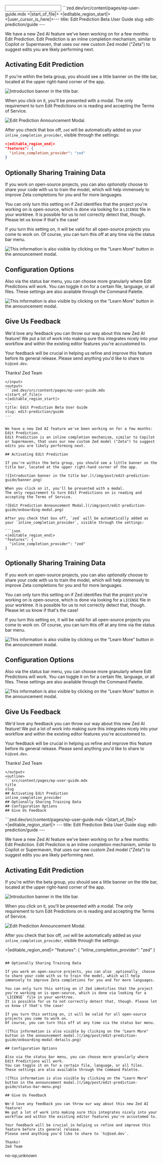 <events>

</events>
<input>
```zed.dev/src/content/pages/ep-user-guide.mdx
<|start_of_file|>
<|editable_region_start|>
<|user_cursor_is_here|>---
title: Edit Prediction Beta User Guide
slug: edit-prediction/guide
---


We have a new Zed AI feature we've been working on for a few months: Edit Prediction.
Edit Prediction is an inline completion mechanism, similar to Copilot or Supermaven, that uses our new custom Zed model ("Zeta") to suggest edits you are likely performing next.

## Activating Edit Prediction

If you're within the beta group, you should see a little banner on the title bar, located at the upper right-hand corner of the app.

![Introduction banner in the title bar.](/img/post/edit-prediction-guide/banner.png)

When you click on it, you'll be presented with a modal.
The only requirement to turn Edit Predictions on is reading and accepting the Terms of Service.

![Edit Prediction Announcement Modal.](/img/post/edit-prediction-guide/onboarding-modal.png)

After you check that box off, `zed` will be automatically added as your `inline_completion_provider`, visible through the settings:

```json
<|editable_region_end|>
"features": {
  "inline_completion_provider": "zed"
}
```

## Optionally Sharing Training Data

If you work on open-source projects, you can also _optionally_ choose to share your code with us to train the model, which will help immensely to improve Zeta completions for you and for more languages.

You can only turn this setting on if Zed identifies that the project you're working on is open-source, which is done via looking for a `LICENSE` file in your worktree.
It is possible for us to not correctly detect that, though. Please let us know if that's the case!

If you turn this setting on, it will be valid for all open-source projects you come to work on.
Of course, you can turn this off at any time via the status bar menu.

![This information is also visible by clicking on the "Learn More" button in the announcement modal.](/img/post/edit-prediction-guide/onboarding-modal-details.png)

## Configuration Options

Also via the status bar menu, you can choose more granularly where Edit Predictions will work.
You can toggle it on for a certain file, language, or all files.
These settings are also available through the Command Palette.

![This information is also visible by clicking on the "Learn More" button in the announcement modal.](/img/post/edit-prediction-guide/status-bar-menu.png)

## Give Us Feedback

We'd love any feedback you can throw our way about this new Zed AI feature!
We put a lot of work into making sure this integrates nicely into your workflow and within the existing editor features you're accustomed to.

Your feedback will be crucial in helping us refine and improve this feature before its general release.
Please send anything you'd like to share to `hi@zed.dev`.

Thanks!
Zed Team

```
</input>
<output>
```zed.dev/src/content/pages/ep-user-guide.mdx
<|start_of_file|>
<|editable_region_start|>
---
title: Edit Prediction Beta User Guide
slug: edit-prediction/guide
---


We have a new Zed AI feature we've been working on for a few months: Edit Prediction.
Edit Prediction is an inline completion mechanism, similar to Copilot or Supermaven, that uses our new custom Zed model ("Zeta") to suggest edits you are likely performing next.

## Activating Edit Prediction

If you're within the beta group, you should see a little banner on the title bar, located at the upper right-hand corner of the app.

![Introduction banner in the title bar.](/img/post/edit-prediction-guide/banner.png)

When you click on it, you'll be presented with a modal.
The only requirement to turn Edit Predictions on is reading and accepting the Terms of Service.

![Edit Prediction Announcement Modal.](/img/post/edit-prediction-guide/onboarding-modal.png)

After you check that box off, `zed` will be automatically added as your `inline_completion_provider`, visible through the settings:

```json
<|editable_region_end|>
"features": {
  "inline_completion_provider": "zed"
}
```

## Optionally Sharing Training Data

If you work on open-source projects, you can also _optionally_ choose to share your code with us to train the model, which will help immensely to improve Zeta completions for you and for more languages.

You can only turn this setting on if Zed identifies that the project you're working on is open-source, which is done via looking for a `LICENSE` file in your worktree.
It is possible for us to not correctly detect that, though. Please let us know if that's the case!

If you turn this setting on, it will be valid for all open-source projects you come to work on.
Of course, you can turn this off at any time via the status bar menu.

![This information is also visible by clicking on the "Learn More" button in the announcement modal.](/img/post/edit-prediction-guide/onboarding-modal-details.png)

## Configuration Options

Also via the status bar menu, you can choose more granularly where Edit Predictions will work.
You can toggle it on for a certain file, language, or all files.
These settings are also available through the Command Palette.

![This information is also visible by clicking on the "Learn More" button in the announcement modal.](/img/post/edit-prediction-guide/status-bar-menu.png)

## Give Us Feedback

We'd love any feedback you can throw our way about this new Zed AI feature!
We put a lot of work into making sure this integrates nicely into your workflow and within the existing editor features you're accustomed to.

Your feedback will be crucial in helping us refine and improve this feature before its general release.
Please send anything you'd like to share to `hi@zed.dev`.

Thanks!
Zed Team

```
</output>
<outline>
```src/content/pages/ep-user-guide.mdx
title
slug
## Activating Edit Prediction
inline_completion_provider
## Optionally Sharing Training Data
## Configuration Options
## Give Us Feedback
```

</outline>
<rejected>
```zed.dev/src/content/pages/ep-user-guide.mdx
<|start_of_file|>
<|editable_region_start|>
---
title: Edit Prediction Beta User Guide
slug: edit-prediction/guide
---


We have a new Zed AI feature we've been working on for a few months: Edit Prediction.
Edit Prediction is an inline completion mechanism, similar to Copilot or Supermaven, that uses our new custom Zed model ("Zeta") to suggest edits you are likely performing next.

## Activating Edit Prediction

If you're within the beta group, you should see a little banner on the title bar, located at the upper right-hand corner of the app.

![Introduction banner in the title bar.](/img/post/edit-prediction-guide/banner.png)

When you click on it, you'll be presented with a modal.
The only requirement to turn Edit Predictions on is reading and accepting the Terms of Service.

![Edit Prediction Announcement Modal.](/img/post/edit-prediction-guide/onboarding-modal.png)

After you check that box off, `zed` will be automatically added as your `inline_completion_provider`, visible through the settings:

<|editable_region_end|>
"features": {
  "inline_completion_provider": "zed"
}
```

## Optionally Sharing Training Data

If you work on open-source projects, you can also _optionally_ choose to share your code with us to train the model, which will help immensely to improve Zeta completions for you and for more languages.

You can only turn this setting on if Zed identifies that the project you're working on is open-source, which is done via looking for a `LICENSE` file in your worktree.
It is possible for us to not correctly detect that, though. Please let us know if that's the case!

If you turn this setting on, it will be valid for all open-source projects you come to work on.
Of course, you can turn this off at any time via the status bar menu.

![This information is also visible by clicking on the "Learn More" button in the announcement modal.](/img/post/edit-prediction-guide/onboarding-modal-details.png)

## Configuration Options

Also via the status bar menu, you can choose more granularly where Edit Predictions will work.
You can toggle it on for a certain file, language, or all files.
These settings are also available through the Command Palette.

![This information is also visible by clicking on the "Learn More" button in the announcement modal.](/img/post/edit-prediction-guide/status-bar-menu.png)

## Give Us Feedback

We'd love any feedback you can throw our way about this new Zed AI feature!
We put a lot of work into making sure this integrates nicely into your workflow and within the existing editor features you're accustomed to.

Your feedback will be crucial in helping us refine and improve this feature before its general release.
Please send anything you'd like to share to `hi@zed.dev`.

Thanks!
Zed Team

```
</rejected>

<labels>
no-op,unknown
</labels>
